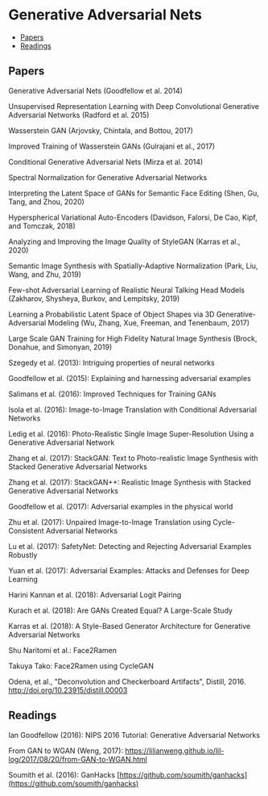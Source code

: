 # Generative Adversarial Nets

* [Papers](#papers)
* [Readings](#readings)


## Papers

Generative Adversarial Nets (Goodfellow et al. 2014)

Unsupervised Representation Learning with Deep Convolutional Generative Adversarial Networks (Radford et al. 2015)

Wasserstein GAN (Arjovsky, Chintala, and Bottou, 2017)

Improved Training of Wasserstein GANs (Gulrajani et al., 2017)

Conditional Generative Adversarial Nets (Mirza et al. 2014)

Spectral Normalization for Generative Adversarial Networks

Interpreting the Latent Space of GANs for Semantic Face Editing (Shen, Gu, Tang, and Zhou, 2020)

Hyperspherical Variational Auto-Encoders (Davidson, Falorsi, De Cao, Kipf, and Tomczak, 2018)

Analyzing and Improving the Image Quality of StyleGAN (Karras et al., 2020)

Semantic Image Synthesis with Spatially-Adaptive Normalization (Park, Liu, Wang, and Zhu, 2019)

Few-shot Adversarial Learning of Realistic Neural Talking Head Models (Zakharov, Shysheya, Burkov, and Lempitsky, 2019)

Learning a Probabilistic Latent Space of Object Shapes via 3D Generative-Adversarial Modeling (Wu, Zhang, Xue, Freeman, and Tenenbaum, 2017)

Large Scale GAN Training for High Fidelity Natural Image Synthesis (Brock, Donahue, and Simonyan, 2019)

Szegedy et al. (2013): Intriguing properties of neural networks

Goodfellow et al. (2015): Explaining and harnessing adversarial examples

Salimans et al. (2016): Improved Techniques for Training GANs

Isola et al. (2016): Image-to-Image Translation with Conditional Adversarial Networks

Ledig et al. (2016): Photo-Realistic Single Image Super-Resolution Using a Generative Adversarial Network

Zhang et al. (2017): StackGAN: Text to Photo-realistic Image Synthesis with Stacked Generative Adversarial Networks

Zhang et al. (2017): StackGAN++: Realistic Image Synthesis with Stacked Generative Adversarial Networks

Goodfellow et al. (2017): Adversarial examples in the physical world

Zhu et al. (2017): Unpaired Image-to-Image Translation using Cycle-Consistent Adversarial Networks

Lu et al. (2017): SafetyNet: Detecting and Rejecting Adversarial Examples Robustly

Yuan et al. (2017): Adversarial Examples: Attacks and Defenses for Deep Learning

Harini Kannan et al. (2018): Adversarial Logit Pairing

Kurach et al. (2018): Are GANs Created Equal? A Large-Scale Study

Karras et al. (2018): A Style-Based Generator Architecture for Generative Adversarial Networks

Shu Naritomi et al.: Face2Ramen

Takuya Tako: Face2Ramen using CycleGAN

Odena, et al., "Deconvolution and Checkerboard Artifacts", Distill, 2016. http://doi.org/10.23915/distill.00003

## Readings

Ian Goodfellow (2016): NIPS 2016 Tutorial: Generative Adversarial Networks

From GAN to WGAN (Weng, 2017): https://lilianweng.github.io/lil-log/2017/08/20/from-GAN-to-WGAN.html

Soumith et al. (2016): GanHacks [https://github.com/soumith/ganhacks](https://github.com/soumith/ganhacks)
